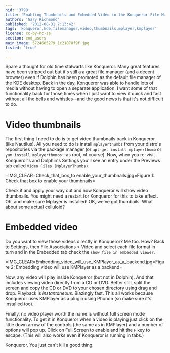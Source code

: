 ```yaml
---
nid: '3799'
title: 'Enabling Thumbnails and Embedded Video in the Konqueror File Manager'
authors: 'Gary Richmond'
published: '2012-08-31 7:13:42'
tags: 'konqueror,kde,filemanager,video,thumbnails,mplayer,kmplayer'
license: cc-by-nc-sa
section: end_users
main_image: 5724685279_1c21078f9f.jpg
listed: 'true'

---
```

Spare a thought for old time stalwarts like Konqueror. Many great features have been stripped out but it's still a a great file manager (and a decent browser) even if Dolphin has been promoted as the default file manager of the KDE desktop. Back in the day, Konqueror was able to handle lots of media without having to open a separate application. I want some of that functionality back for those times when I just want to view it quick and fast without all the bells and whistles--and the good news is that it's not difficult to do.

<!--break-->

# Video thumbnails

The first thing I need to do is to get video thumbnails back in Konqueror (like Nautilus). All you need to do is install `mplayerthumbs` from your distro's repositories via the package manager (or `apt-get install mplayerthumb` or `yum install mplayerthumbs`--as root, of course). Now, when you re-visit Konqueror's and Dolphin's Settings you'll see an entry under the Previews tab called `Video Files (MplayerThumbs)`.
 
=IMG_CLEAR=Check_that_box_to enable_your_thumbnails.jpg=Figure 1: Check that box to enable your thumbnails=

Check it and apply your way out and now Konqueror will show video thumbnails. You might need a restart for Konqueror for this to take effect. Oh, and make sure Mplayer is installed! OK, we've got thumbails. What about some actual celluloid?

# Embedded video

Do you want to view those videos directly in Konqueror? Me too. How? Back to Settings, then File Associations > Video and select each file format in turn and in the Embedded tab check the `show file in embedded viewer`. 

=IMG_CLEAR=Embedding_video_will_use_KMPlayer_as_a_backend.jpg=Figure 2: Embedding video will use KMPlayer as a backend=

Now, any video will play inside Konqueror (but not in Dolphin). And that includes viewing video directly from a CD or DVD. Better still, split the screen and copy the CD or DVD to your chosen directory using drag and drop. Playback is _instantaneous_. Blazingly fast. This all works because Konqueror uses KMPlayer as a plugin using Phonon (so make sure it's installed too).

Finally, no video player worth the name is without full screen mode functionality. To get it in Konqueror when a video is playing just click on the little down arrow of the controls (the same as in KMPlayer) and a number of options will pop up. Click on Full Screen to enable and hit the `F` key to escape. (This will also works even if Konqueror is running in tabs.)

Konqueror. You just can't kill a good thing.